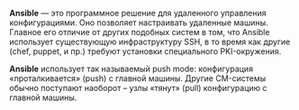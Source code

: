 **Ansible** — это программное решение для удаленного управления конфигурациями. Оно позволяет настраивать удаленные машины. Главное его отличие от других подобных систем в том, что Ansible использует существующую инфраструктуру SSH, в то время как другие (chef, puppet, и пр.) требуют установки специального PKI-окружения.

**Ansible** использует так называемый push mode: конфигурация «проталкивается» (push) с главной машины. Другие CM-системы обычно поступают наоборот – узлы «тянут» (pull) конфигурацию с главной машины.